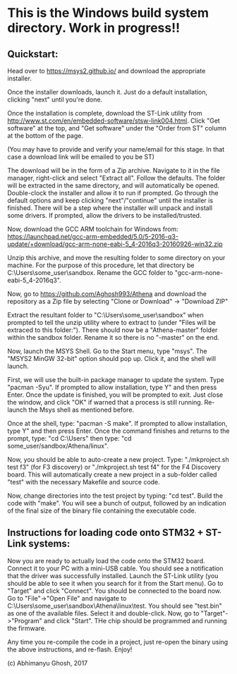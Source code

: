 # This is the Windows build system directory. Work in progress!!

## Quickstart:

Head over to https://msys2.github.io/ and download the appropriate installer.

Once the installer downloads, launch it. Just do a default installation, clicking "next" until you're done.

Once the installation is complete, download the ST-Link utility from http://www.st.com/en/embedded-software/stsw-link004.html. Click "Get software" at the top, and "Get software" under the "Order from ST" column at the bottom of the page.

(You may have to provide and verify your name/email for this stage. In that case a download link will be emailed to you be ST)

The download will be in the form of a Zip archive. Navigate to it in the file manager, right-click and select "Extract all". Follow the defaults. The folder will be extracted in the same directory, and will automatically be opened. Double-clock the installer and allow it to run if prompted. Go through the default options and keep clicking "next"/"continue" until the installer is finished. There will be a step where the installer will unpack and install some drivers. If prompted, allow the drivers to be installed/trusted.

Now, download the GCC ARM toolchain for Windows from: https://launchpad.net/gcc-arm-embedded/5.0/5-2016-q3-update/+download/gcc-arm-none-eabi-5_4-2016q3-20160926-win32.zip

Unzip this archive, and move the resulting folder to some directory on your machine. For the purpose of this procedure, let that directory be C:\Users\some_user\sandbox. Rename the GCC folder to "gcc-arm-none-eabi-5_4-2016q3".

Now, go to https://github.com/Aghosh993/Athena and download the repository as a Zip file by selecting "Clone or Download" -> "Download ZIP"

Extract the resultant folder to "C:\Users\some_user\sandbox" when prompted to tell the unzip utility where to extract to (under "Files will be extraced to this folder:"). There should now be a "Athena-master" folder within the sandbox folder. Rename it so there is no "-master" on the end.

Now, launch the MSYS Shell. Go to the Start menu, type "msys". The "MSYS2 MinGW 32-bit" option should pop up. Click it, and the shell will launch.

First, we will use the built-in package manager to update the system. Type "pacman -Syu". If prompted to allow installation, type Y" and then press Enter. Once the update is finished, you will be prompted to exit. Just close the window, and click "OK" if warned that a process is still running. Re-launch the Msys shell as mentioned before.

Once at the shell, type: "pacman -S make". If prompted to allow installation, type Y" and then press Enter. Once the command finishes and returns to the prompt, type: "cd C:\Users" then type: "cd some_user/sandbox/Athena/linux".

Now, you should be able to auto-create a new project. Type: "./mkproject.sh test f3" (for F3 discovery) or "./mkproject.sh test f4" for the F4 Discovery board. This will automatically create a new project in a sub-folder called "test" with the necessary Makefile and source code.

Now, change directories into the test project by typing: "cd test". Build the code with "make". You will see a bunch of output, followed by an indication of the final size of the binary file containing the executable code.

## Instructions for loading code onto STM32 + ST-Link systems:

Now you are ready to actually load the code onto the STM32 board. Connect it to your PC with a mini-USB cable. You should see a notification that the driver was successfully installed. Launch the ST-Link utility (you should be able to see it when you search for it from the Start menu). Go to "Target" and click "Connect". You should be connected to the board now. Go to "File"->"Open File" and navigate to C:\Users\some_user\sandbox\Athena\linux\test. You should see "test.bin" as one of the available files. Select it and double-click. Now, go to "Target"->"Program" and click "Start". THe chip should be programmed and running the firmware. 

Any time you re-compile the code in a project, just re-open the binary using the above instructions, and re-flash. Enjoy!

(c) Abhimanyu Ghosh, 2017
